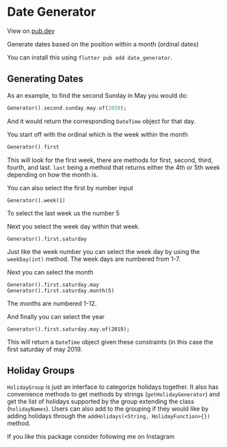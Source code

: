 # Date Generator

View on [pub.dev](https://pub.dev/packages/date_generator)

Generate dates based on the position within a month (ordinal dates)

You can install this using `flutter pub add date_generator`.

## Generating Dates

As an example, to find the second Sunday in May you would do:

```dart
Generator().second.sunday.may.of(2020);
```

And it would return the corresponding `DateTime` object for that day.

You start off with the ordinal which is the week within the month

```dart
Generator().first
```

This will look for the first week, there are methods for first, second, third,
fourth, and last. `last` being a method that returns either the 4th or 5th week
depending on how the month is.

You can also select the first by number input

```
Generator().week(1)
```

To select the last week us the number 5

Next you select the week day within that week.

```
Generator().first.saturday
```

Just like the week number you can select the week day by using the
`weekDay(int)` method. The week days are numbered from 1-7.

Next you can select the month

```
Generator().first.saturday.may
Generator().first.saturday.month(5)
```

The months are numbered 1-12.

And finally you can select the year

```
Generator().first.saturday.may.of(2019);
```

This will return a `DateTime` object given these constraints (in this case the
first saturday of may 2019.

## Holiday Groups

`HolidayGroup` is just an interface to categorize holidays together. It also has
convenience methods to get methods by strings (`getHolidayGenerator`) and get
the list of holidays supported by the group extending the class
(`holidayNames`). Users can also add to the grouping if they would like by
adding holidays through the `addHolidays(<String, HolidayFunction>{})` method.

If you like this package consider following me on Instagram
